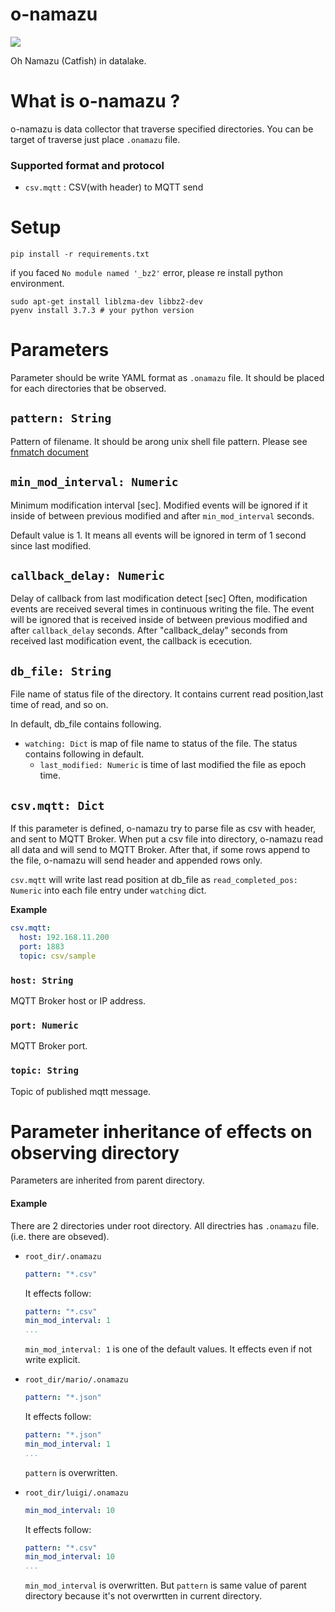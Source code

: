 # o-namazu
![](https://github.com/tac0x2a/o-namazu/workflows/Python%20Build/badge.svg)

Oh Namazu (Catfish) in datalake.

# What is o-namazu ?
o-namazu is data collector that traverse specified directories.
You can be target of traverse just place `.onamazu` file.

### Supported format and protocol
+ `csv.mqtt` : CSV(with header) to MQTT send

# Setup
```
pip install -r requirements.txt
```

if you faced `No module named '_bz2'` error, please re install python environment.
```
sudo apt-get install liblzma-dev libbz2-dev
pyenv install 3.7.3 # your python version
 ```


# Parameters
Parameter should be write YAML format as `.onamazu` file. It should be placed for each directories that be observed.

## `pattern: String`
Pattern of filename. It should be arong unix shell file pattern. Please see [fnmatch document](https://docs.python.org/3/library/fnmatch.html)

## `min_mod_interval: Numeric`
Minimum modification interval [sec].
Modified events will be ignored if it inside of between previous modified and after `min_mod_interval` seconds.

Default value is 1. It means all events will be ignored in term of 1 second since last modified.


## `callback_delay: Numeric`
Delay of callback from last modification detect [sec]
Often, modification events are received several times in continuous writing the file.
The event will be ignored that is received inside of between previous modified and after `callback_delay` seconds.
After "callback_delay" seconds from received last modification event, the callback is ececution.


## `db_file: String`
File name of status file of the directory.
It contains current read position,last time of read, and so on.

In default, db_file contains following.
+ `watching: Dict` is map of file name to status of the file. The status contains following in default.
  +  `last_modified: Numeric` is time of last modified the file as epoch time.


## `csv.mqtt: Dict`
If this parameter is defined, o-namazu try to parse file as csv with header, and sent to MQTT Broker.
When put a csv file into directory, o-namazu read all data and will send to MQTT Broker.
After that, if some rows append to the file, o-namazu will send header and appended rows only.

`csv.mqtt` will write last read position at db_file as `read_completed_pos: Numeric` into each file entry under `watching` dict.


**Example**
```yaml
csv.mqtt:
  host: 192.168.11.200
  port: 1883
  topic: csv/sample
```

### `host: String`
MQTT Broker host or IP address.

### `port: Numeric`
MQTT Broker port.

### `topic: String`
Topic of published mqtt message.


# Parameter inheritance of effects on observing directory
Parameters are inherited from parent directory.

#### Example
There are 2 directories under root directory. All directries has `.onamazu` file. (i.e. there are obseved).

+ `root_dir/.onamazu`
  ```yaml
  pattern: "*.csv"
  ```

  It effects follow:
  ```yaml
  pattern: "*.csv"
  min_mod_interval: 1
  ...
  ```

  `min_mod_interval: 1` is one of the default values. It effects even if not write explicit.

+ `root_dir/mario/.onamazu`
  ```yaml
  pattern: "*.json"
  ```

  It effects follow:
  ```yaml
  pattern: "*.json"
  min_mod_interval: 1
  ...
  ```

  `pattern` is overwritten.


+ `root_dir/luigi/.onamazu`
  ```yaml
  min_mod_interval: 10
  ```

  It effects follow:
  ```yaml
  pattern: "*.csv"
  min_mod_interval: 10
  ...
  ```
  `min_mod_interval` is overwritten. But `pattern` is same value of parent directory because it's not overwrtten in current directory.
